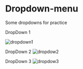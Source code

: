 # Dropdown-menu

Some dropdowns for practice

DropDown 1

![dropdown1](https://user-images.githubusercontent.com/64429138/124001336-b6febb00-d9fe-11eb-9b67-95087d96872d.jpg)


DropDown 2
![dropdow2](https://user-images.githubusercontent.com/64429138/124001343-b8c87e80-d9fe-11eb-900e-331ce803fd5b.jpg)


DropDown 3
![dropdow3](https://user-images.githubusercontent.com/64429138/124001346-b9f9ab80-d9fe-11eb-8aa0-e4b0c756278e.jpg)
